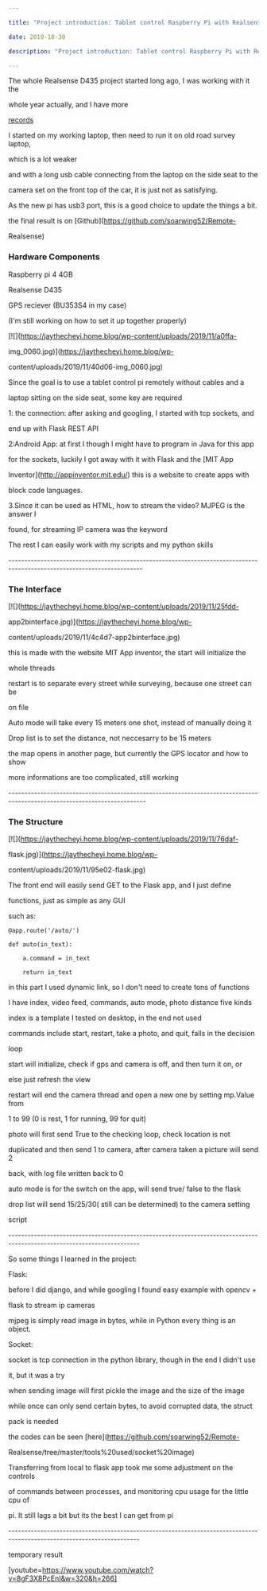 ```yaml
---

title: "Project introduction: Tablet control Raspberry Pi with Realsense Depth Camera"

date: 2019-10-30

description: "Project introduction: Tablet control Raspberry Pi with Realsense Depth Camera"

---
```




The whole Realsense D435 project started long ago, I was working with it the

whole year actually, and I have more

[records](https://soarwing52.blogspot.com/search/label/Intel%20Real%20Sense)  



  



I started on my working laptop, then need to run it on old road survey laptop,

which is a lot weaker



  



and with a long usb cable connecting from the laptop on the side seat to the

camera set on the front top of the car, it is just not as satisfying.



  



As the new pi has usb3 port, this is a good choice to update the things a bit.



  



the final result is on [Github](https://github.com/soarwing52/Remote-

Realsense)



  



### Hardware Components



  



Raspberry pi 4 4GB



Realsense D435



GPS reciever (BU353S4 in my case)



(I'm still working on how to set it up together properly)



[![](https://jaythecheyi.home.blog/wp-content/uploads/2019/11/a0ffa-

img_0060.jpg)](https://jaythecheyi.home.blog/wp-

content/uploads/2019/11/40d06-img_0060.jpg)



  



Since the goal is to use a tablet control pi remotely without cables and a

laptop sitting on the side seat, some key are required



  



1: the connection: after asking and googling, I started with tcp sockets, and

end up with Flask REST API



  



2:Android App: at first I though I might have to program in Java for this app

for the sockets, luckily I got away with it with Flask and the [MIT App

Inventor](http://appinventor.mit.edu/) this is a website to create apps with

block code languages.



  



3.Since it can be used as HTML, how to stream the video? MJPEG is the answer I

found, for streaming IP camera was the keyword



  



The rest I can easily work with my scripts and my python skills



  



\------------------------------------------------------------------------------------------------------------------------



### The Interface



[![](https://jaythecheyi.home.blog/wp-content/uploads/2019/11/25fdd-

app2binterface.jpg)](https://jaythecheyi.home.blog/wp-

content/uploads/2019/11/4c4d7-app2binterface.jpg)



this is made with the website MIT App inventor, the start will initialize the

whole threads



  



restart is to separate every street while surveying, because one street can be

on file



  



Auto mode will take every 15 meters one shot, instead of manually doing it



  



Drop list is to set the distance, not neccesarry to be 15 meters



  



the map opens in another page, but currently the GPS locator and how to show

more informations are too complicated, still working



\-------------------------------------------------------------------------------------------------------------------------



### The Structure



[![](https://jaythecheyi.home.blog/wp-content/uploads/2019/11/76daf-

flask.jpg)](https://jaythecheyi.home.blog/wp-

content/uploads/2019/11/95e02-flask.jpg)



  



  



The front end will easily send GET to the Flask app, and I just define

functions, just as simple as any GUI



  



such as:



    

    

    @app.route('/auto/')  

    def auto(in_text):  

        a.command = in_text  

        return in_text



  

  

in this part I used dynamic link, so I don't need to create tons of functions  



  



I have index, video feed, commands, auto mode, photo distance five kinds



  



index is a template I tested on desktop, in the end not used



  



commands include start, restart, take a photo, and quit, falls in the decision

loop



  



start will initialize, check if gps and camera is off, and then turn it on, or

else just refresh the view



  



restart will end the camera thread and open a new one by setting mp.Value from

1 to 99 (0 is rest, 1 for running, 99 for quit)



  



photo will first send True to the checking loop, check location is not

duplicated and then send 1 to camera, after camera taken a picture will send 2

back, with log file written back to 0



  



auto mode is for the switch on the app, will send true/ false to the flask



  



drop list will send 15/25/30( still can be determined) to the camera setting

script



\-----------------------------------------------------------------------------------------------------------------------



So some things I learned in the project:



  



Flask:



before I did django, and while googling I found easy example with opencv +

flask to stream ip cameras



  



mjpeg is simply read image in bytes, while in Python every thing is an object.



  



Socket:



socket is tcp connection in the python library, though in the end I didn't use

it, but it was a try



  



when sending image will first pickle the image and the size of the image



  



while once can only send certain bytes, to avoid corrupted data, the struct

pack is needed



  



the codes can be seen [here](https://github.com/soarwing52/Remote-

Realsense/tree/master/tools%20used/socket%20image)



  



Transferring from local to flask app took me some adjustment on the controls

of commands between processes, and monitoring cpu usage for the little cpu of

pi. It still lags a bit but its the best I can get from pi



\-----------------------------------------------------------------------------------------------------------------------  

temporary result



  

[youtube=https://www.youtube.com/watch?v=8gF3X8PcEnI&w=320&h=266]



  



